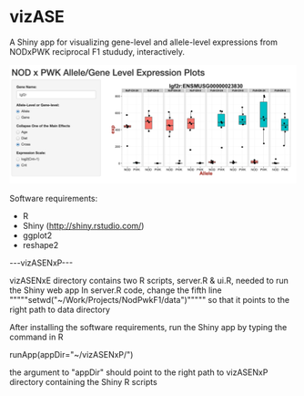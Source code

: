 # vizASE
A Shiny app for visualizing gene-level and allele-level expressions from NODxPWK reciprocal F1 stududy, interactively.

![Interactive plots](/images/vizASE-Shiny-example.png)

Software requirements:
* R
* Shiny (http://shiny.rstudio.com/)
* ggplot2
* reshape2

---vizASENxP---

vizASENxE directory contains two R scripts, server.R & ui.R,  needed to run the Shiny web app
In server.R code, change the fifth line
"""""setwd("~/Work/Projects/NodPwkF1/data")"""""
so that it points to the right path to data directory

After installing the software requirements,  run the Shiny app by typing the command in R

 runApp(appDir="~/vizASENxP/")

the argument to "appDir" should point to the right path to vizASENxP directory containing the Shiny R scripts
